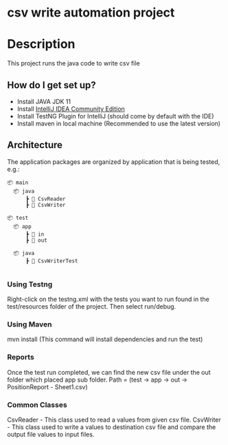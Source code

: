# csv write automation project


# Description

This project runs the java code to write csv file

## How do I get set up?

* Install JAVA JDK 11
* Install [IntelliJ IDEA Community Edition](https://www.jetbrains.com/idea/download)
* Install TestNG Plugin for IntelliJ (should come by default with the IDE)
* Install maven in local machine (Recommended to use the latest version)


## Architecture

The application packages are organized by application that is being tested, e.g.:

```diagram
📦 main
  📦 java
      ┣ 📂 CsvReader
      ┣ 📂 CsvWriter

📦 test
  📦 app
      ┣ 📂 in
      ┣ 📂 out

  📦 java
      ┣ 📂 CsvWriterTest
      
```

### Using Testng

Right-click on the testng.xml with the tests you want to run found in the test/resources folder of the project. Then
select run/debug.

### Using Maven
mvn install  (This command will install dependencies and run the test)

### Reports
Once the test run completed, we can find the new csv file under the out folder which placed app sub folder.
Path = (test -> app -> out -> PositionReport - Sheet1.csv)

### Common Classes
CsvReader - This class used to read a values from given csv file.
CsvWriter - This class used to write a values to destination csv file and compare the output file values to input files.

